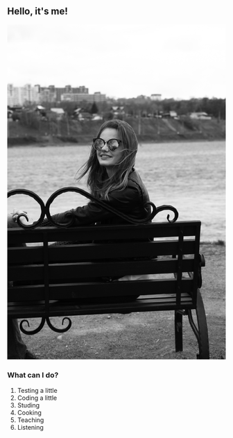 ## Hello, it's me!

![photo of me](IMG_1365.JPG)

### What can I do?

1. Testing a little
2. Coding a little
3. Studing
4. Cooking
5. Teaching
6. Listening
